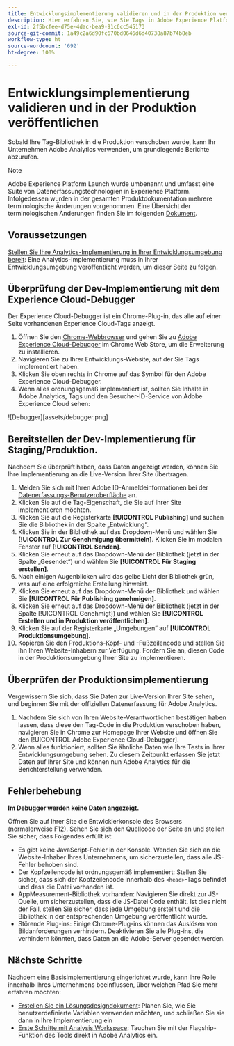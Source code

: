 ```yaml
---
title: Entwicklungsimplementierung validieren und in der Produktion veröffentlichen
description: Hier erfahren Sie, wie Sie Tags in Adobe Experience Platform verwenden, um Adobe Analytics in Ihrer Produktionsumgebung bereitzustellen.
exl-id: 2f5bcfee-d75e-4dac-bea9-91c6cc545173
source-git-commit: 1a49c2a6d90fc670bd0646d6d40738a87b74b8eb
workflow-type: ht
source-wordcount: '692'
ht-degree: 100%

---
```


# Entwicklungsimplementierung validieren und in der Produktion veröffentlichen

Sobald Ihre Tag-Bibliothek in die Produktion verschoben wurde, kann Ihr Unternehmen Adobe Analytics verwenden, um grundlegende Berichte abzurufen.

>[!NOTE]
>Adobe Experience Platform Launch wurde umbenannt und umfasst eine Suite von Datenerfassungstechnologien in Experience Platform. Infolgedessen wurden in der gesamten Produktdokumentation mehrere terminologische Änderungen vorgenommen. Eine Übersicht der terminologischen Änderungen finden Sie im folgenden [Dokument](https://experienceleague.adobe.com/docs/experience-platform/tags/term-updates.html?lang=de).

## Voraussetzungen

[Stellen Sie Ihre Analytics-Implementierung in Ihrer Entwicklungsumgebung bereit](deploy-dev.md): Eine Analytics-Implementierung muss in Ihrer Entwicklungsumgebung veröffentlicht werden, um dieser Seite zu folgen.

## Überprüfung der Dev-Implementierung mit dem Experience Cloud-Debugger

Der Experience Cloud-Debugger ist ein Chrome-Plug-in, das alle auf einer Seite vorhandenen Experience Cloud-Tags anzeigt.

1. Öffnen Sie den [Chrome-Webbrowser](https://www.google.com/intl/de/chrome/) und gehen Sie zu [Adobe Experience Cloud-Debugger](https://chrome.google.com/webstore/detail/adobe-experience-cloud-de/ocdmogmohccmeicdhlhhgepeaijenapj) im Chrome Web Store, um die Erweiterung zu installieren.
2. Navigieren Sie zu Ihrer Entwicklungs-Website, auf der Sie Tags implementiert haben.
3. Klicken Sie oben rechts in Chrome auf das Symbol für den Adobe Experience Cloud-Debugger.
4. Wenn alles ordnungsgemäß implementiert ist, sollten Sie Inhalte in Adobe Analytics, Tags und den Besucher-ID-Service von Adobe Experience Cloud sehen:

![Debugger][assets/debugger.png]

## Bereitstellen der Dev-Implementierung für Staging/Produktion.

Nachdem Sie überprüft haben, dass Daten angezeigt werden, können Sie Ihre Implementierung an die Live-Version Ihrer Site übertragen.

1. Melden Sie sich mit Ihren Adobe ID-Anmeldeinformationen bei der [Datenerfassungs-Benutzeroberfläche](https://experience.adobe.com/data-collection) an.
1. Klicken Sie auf die Tag-Eigenschaft, die Sie auf Ihrer Site implementieren möchten.
1. Klicken Sie auf die Registerkarte **[!UICONTROL Publishing]** und suchen Sie die Bibliothek in der Spalte „Entwicklung“.
1. Klicken Sie in der Bibliothek auf das Dropdown-Menü und wählen Sie **[!UICONTROL Zur Genehmigung übermitteln]**. Klicken Sie im modalen Fenster auf **[!UICONTROL Senden]**.
1. Klicken Sie erneut auf das Dropdown-Menü der Bibliothek (jetzt in der Spalte „Gesendet“) und wählen Sie **[!UICONTROL Für Staging erstellen]**.
1. Nach einigen Augenblicken wird das gelbe Licht der Bibliothek grün, was auf eine erfolgreiche Erstellung hinweist.
1. Klicken Sie erneut auf das Dropdown-Menü der Bibliothek und wählen Sie **[!UICONTROL Für Publishing genehmigen]**.
1. Klicken Sie erneut auf das Dropdown-Menü der Bibliothek (jetzt in der Spalte [!UICONTROL Genehmigt]) und wählen Sie **[!UICONTROL Erstellen und in Produktion veröffentlichen]**.
1. Klicken Sie auf der Registerkarte „Umgebungen“ auf **[!UICONTROL Produktionsumgebung]**.
1. Kopieren Sie den Produktions-Kopf- und -Fußzeilencode und stellen Sie ihn Ihren Website-Inhabern zur Verfügung. Fordern Sie an, diesen Code in der Produktionsumgebung Ihrer Site zu implementieren.

## Überprüfen der Produktionsimplementierung

Vergewissern Sie sich, dass Sie Daten zur Live-Version Ihrer Site sehen, und beginnen Sie mit der offiziellen Datenerfassung für Adobe Analytics.

1. Nachdem Sie sich von Ihren Website-Verantwortlichen bestätigen haben lassen, dass diese den Tag-Code in die Produktion verschoben haben, navigieren Sie in Chrome zur Homepage Ihrer Website und öffnen Sie den [!UICONTROL Adobe Experience Cloud-Debugger].
2. Wenn alles funktioniert, sollten Sie ähnliche Daten wie Ihre Tests in Ihrer Entwicklungsumgebung sehen. Zu diesem Zeitpunkt erfassen Sie jetzt Daten auf Ihrer Site und können nun Adobe Analytics für die Berichterstellung verwenden.

## Fehlerbehebung

**Im Debugger werden keine Daten angezeigt.**

Öffnen Sie auf Ihrer Site die Entwicklerkonsole des Browsers (normalerweise F12). Sehen Sie sich den Quellcode der Seite an und stellen Sie sicher, dass Folgendes erfüllt ist:

* Es gibt keine JavaScript-Fehler in der Konsole. Wenden Sie sich an die Website-Inhaber Ihres Unternehmens, um sicherzustellen, dass alle JS-Fehler behoben sind.
* Der Kopfzeilencode ist ordnungsgemäß implementiert: Stellen Sie sicher, dass sich der Kopfzeilencode innerhalb des `<head>`-Tags befindet und dass die Datei vorhanden ist.
* AppMeasurement-Bibliothek vorhanden: Navigieren Sie direkt zur JS-Quelle, um sicherzustellen, dass die JS-Datei Code enthält. Ist dies nicht der Fall, stellen Sie sicher, dass jede Umgebung erstellt und die Bibliothek in der entsprechenden Umgebung veröffentlicht wurde.
* Störende Plug-ins: Einige Chrome-Plug-ins können das Auslösen von Bildanforderungen verhindern. Deaktivieren Sie alle Plug-ins, die verhindern könnten, dass Daten an die Adobe-Server gesendet werden.

## Nächste Schritte

Nachdem eine Basisimplementierung eingerichtet wurde, kann Ihre Rolle innerhalb Ihres Unternehmens beeinflussen, über welchen Pfad Sie mehr erfahren möchten:

* [Erstellen Sie ein Lösungsdesigndokument](../prepare/solution-design.md): Planen Sie, wie Sie benutzerdefinierte Variablen verwenden möchten, und schließen Sie sie dann in Ihre Implementierung ein
* [Erste Schritte mit Analysis Workspace](/help/analyze/analysis-workspace/home.md): Tauchen Sie mit der Flagship-Funktion des Tools direkt in Adobe Analytics ein.
